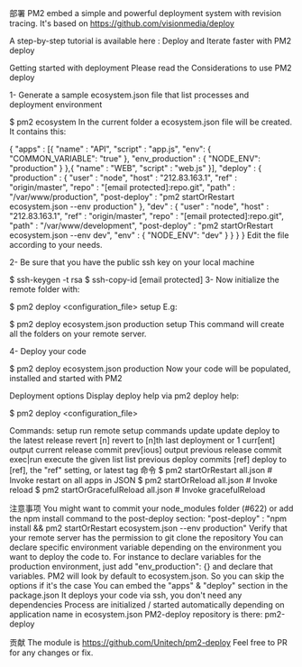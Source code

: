部署
PM2 embed a simple and powerful deployment system with revision tracing. It's based on https://github.com/visionmedia/deploy

A step-by-step tutorial is available here : Deploy and Iterate faster with PM2 deploy

Getting started with deployment
Please read the Considerations to use PM2 deploy

1- Generate a sample ecosystem.json file that list processes and deployment environment

$ pm2 ecosystem
In the current folder a ecosystem.json file will be created. It contains this:

{
  "apps" : [{
    "name"      : "API",
    "script"    : "app.js",
    "env": {
      "COMMON_VARIABLE": "true"
    },
    "env_production" : {
      "NODE_ENV": "production"
    }
  },{
    "name"      : "WEB",
    "script"    : "web.js"
  }],
  "deploy" : {
    "production" : {
      "user" : "node",
      "host" : "212.83.163.1",
      "ref"  : "origin/master",
      "repo" : "[email protected]:repo.git",
      "path" : "/var/www/production",
      "post-deploy" : "pm2 startOrRestart ecosystem.json --env production"
    },
    "dev" : {
      "user" : "node",
      "host" : "212.83.163.1",
      "ref"  : "origin/master",
      "repo" : "[email protected]:repo.git",
      "path" : "/var/www/development",
      "post-deploy" : "pm2 startOrRestart ecosystem.json --env dev",
      "env"  : {
        "NODE_ENV": "dev"
      }
    }
  }
}
Edit the file according to your needs.

2- Be sure that you have the public ssh key on your local machine

$ ssh-keygen -t rsa
$ ssh-copy-id [email protected]
3- Now initialize the remote folder with:

$ pm2 deploy <configuration_file> <environment> setup
E.g:

$ pm2 deploy ecosystem.json production setup
This command will create all the folders on your remote server.

4- Deploy your code

$ pm2 deploy ecosystem.json production
Now your code will be populated, installed and started with PM2


Deployment options
Display deploy help via pm2 deploy help:

$ pm2 deploy <configuration_file> <environment> <command>

  Commands:
    setup                run remote setup commands
    update               update deploy to the latest release
    revert [n]           revert to [n]th last deployment or 1
    curr[ent]            output current release commit
    prev[ious]           output previous release commit
    exec|run <cmd>       execute the given <cmd>
    list                 list previous deploy commits
    [ref]                deploy to [ref], the "ref" setting, or latest tag
命令
$ pm2 startOrRestart all.json            # Invoke restart on all apps in JSON
$ pm2 startOrReload all.json             # Invoke reload
$ pm2 startOrGracefulReload all.json     # Invoke gracefulReload

注意事项
You might want to commit your node_modules folder (#622) or add the npm install command to the post-deploy section: "post-deploy" : "npm install && pm2 startOrRestart ecosystem.json --env production"
Verify that your remote server has the permission to git clone the repository
You can declare specific environment variable depending on the environment you want to deploy the code to. For instance to declare variables for the production environment, just add "env_production": {} and declare that variables.
PM2 will look by default to ecosystem.json. So you can skip the options if it's the case
You can embed the "apps" & "deploy" section in the package.json
It deploys your code via ssh, you don't need any dependencies
Process are initialized / started automatically depending on application name in ecosystem.json
PM2-deploy repository is there: pm2-deploy

贡献
The module is https://github.com/Unitech/pm2-deploy Feel free to PR for any changes or fix.
